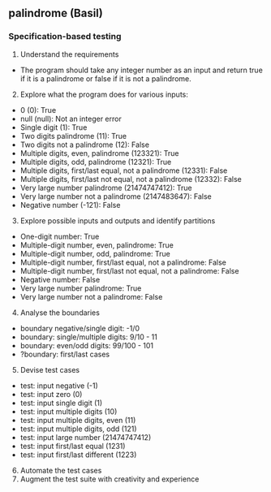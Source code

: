 ## palindrome (Basil)

### Specification-based testing
1. Understand the requirements
- The program should take any integer number as an input and return true if it is a palindrome or false if it is not a palindrome.
2. Explore what the program does for various inputs:
- 0 (0): True
- null (null): Not an integer error
- Single digit (1): True
- Two digits palindrome (11): True
- Two digits not a palindrome (12): False
- Multiple digits, even, palindrome (123321): True
- Multiple digits, odd, palindrome (12321): True
- Multiple digits, first/last equal, not a palindrome (12331): False
- Multiple digits, first/last not equal, not a palindrome (12332): False
- Very large number palindrome (21474747412): True
- Very large number not a palindrome (2147483647): False
- Negative number (-121): False
3. Explore possible inputs and outputs and identify partitions
- One-digit number: True
- Multiple-digit number, even, palindrome: True
- Multiple-digit number, odd, palindrome: True
- Multiple-digit number, first/last equal, not a palindrome: False
- Multiple-digit number, first/last not equal, not a palindrome: False
- Negative number: False
- Very large number palindrome: True
- Very large number not a palindrome: False
4. Analyse the boundaries
- boundary negative/single digit: -1/0
- boundary: single/multiple digits: 9/10 - 11
- boundary: even/odd digits: 99/100 - 101
- ?boundary: first/last cases
5. Devise test cases
- test: input negative (-1)
- test: input zero (0)
- test: input single digit (1)
- test: input multiple digits (10)
- test: input multiple digits, even (11)
- test: input multiple digits, odd (121)
- test: input large number (21474747412)
- test: input first/last equal (1231)
- test: input first/last different (1223)
6. Automate the test cases
7. Augment the test suite with creativity and experience
